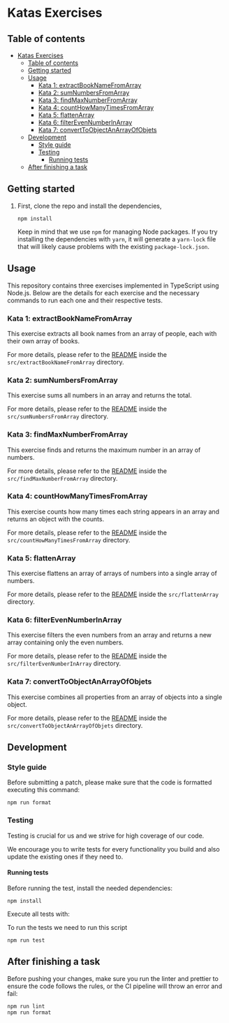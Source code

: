 # Katas Exercises

## Table of contents

- [Katas Exercises](#katas-exercises)
  - [Table of contents](#table-of-contents)
  - [Getting started](#getting-started)
  - [Usage](#usage)
    - [Kata 1: extractBookNameFromArray](#kata-1-extractbooknamefromarray)
    - [Kata 2: sumNumbersFromArray](#kata-2-sumnumbersfromarray)
    - [Kata 3: findMaxNumberFromArray](#kata-3-findmaxnumberfromarray)
    - [Kata 4: countHowManyTimesFromArray](#kata-4-counthowmanytimesfromarray)
    - [Kata 5: flattenArray](#kata-5-flattenarray)
    - [Kata 6: filterEvenNumberInArray](#kata-6-filterevennumberinarray)
    - [Kata 7: convertToObjectAnArrayOfObjets](#kata-7-converttoobjectanarrayofobjets)
  - [Development](#development)
    - [Style guide](#style-guide)
    - [Testing](#testing)
      - [Running tests](#running-tests)
  - [After finishing a task](#after-finishing-a-task)

## Getting started

1. First, clone the repo and install the dependencies,

   ```
   npm install
   ```

   Keep in mind that we use `npm` for managing Node packages. If you try installing the dependencies with `yarn`, it will generate a `yarn-lock` file that will likely cause problems with the existing `package-lock.json`.

## Usage

This repository contains three exercises implemented in TypeScript using Node.js. Below are the details for each exercise and the necessary commands to run each one and their respective tests.

### Kata 1: extractBookNameFromArray

This exercise extracts all book names from an array of people, each with their own array of books.

For more details, please refer to the [README](src/extractBookNameFromArray/README.md) inside the `src/extractBookNameFromArray` directory.

### Kata 2: sumNumbersFromArray

This exercise sums all numbers in an array and returns the total.

For more details, please refer to the [README](src/sumNumbersFromArray/README.md) inside the `src/sumNumbersFromArray` directory.

### Kata 3: findMaxNumberFromArray

This exercise finds and returns the maximum number in an array of numbers.

For more details, please refer to the [README](src/findMaxNumberFromArray/README.md) inside the `src/findMaxNumberFromArray` directory.

### Kata 4: countHowManyTimesFromArray

This exercise counts how many times each string appears in an array and returns an object with the counts.

For more details, please refer to the [README](src/countHowManyTimesFromArray/README.md) inside the `src/countHowManyTimesFromArray` directory.

### Kata 5: flattenArray

This exercise flattens an array of arrays of numbers into a single array of numbers.

For more details, please refer to the [README](src/flattenArray/README.md) inside the `src/flattenArray` directory.

### Kata 6: filterEvenNumberInArray

This exercise filters the even numbers from an array and returns a new array containing only the even numbers.

For more details, please refer to the [README](src/filterEvenNumberInArray/README.md) inside the `src/filterEvenNumberInArray` directory.

### Kata 7: convertToObjectAnArrayOfObjets

This exercise combines all properties from an array of objects into a single object.

For more details, please refer to the [README](src/convertToObjectAnArrayOfObjets/README.md) inside the `src/convertToObjectAnArrayOfObjets` directory.

## Development

### Style guide

Before submitting a patch, please make sure that the code is formatted executing this command:

```
npm run format
```

### Testing

Testing is crucial for us and we strive for high coverage of our code.

We encourage you to write tests for every functionality you build and also update the existing ones if they need to.

#### Running tests

Before running the test, install the needed dependencies:

```
npm install
```

Execute all tests with:

To run the tests we need to run this script

```
npm run test
```

## After finishing a task

Before pushing your changes, make sure you run the linter and prettier to ensure the code follows the rules, or the CI pipeline will throw an error and fail:

```
npm run lint
npm run format
```
